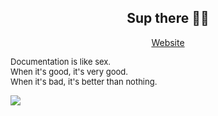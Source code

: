 <h2 align="center">Sup there 👋🏼</h2>

<p align="center">
  <a href="https://devsome.com/">Website</a>
</p>

<p align="left" style="font-size: 13px">
Documentation is like sex.<br>
When it's good, it's very good.<br>
When it's bad, it's better than nothing.
</p>

![](https://komarev.com/ghpvc/?username=Devsome&label=Profile+views&style=flat-square)
